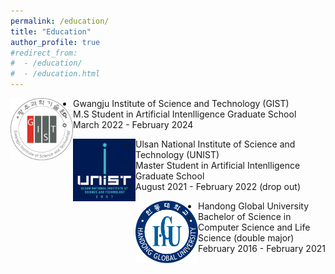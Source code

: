 ```yaml
---
permalink: /education/
title: "Education"
author_profile: true
#redirect_from: 
#  - /education/
#  - /education.html
---
```



<img align="left" src="./../images/gist.jpg" height="100x" width="100px"> 

* Gwangju Institute of Science and Technology (GIST)
  * M.S Student in Artificial Intenlligence Graduate School
  * March 2022 - February 2024


<img align="left" src="./../images/unist.png" height="100x" width="100px">

* Ulsan National Institute of Science and Technology (UNIST)
  * Master Student in Artificial Intenlligence Graduate School
  * August 2021 - February 2022 (drop out)


<img align="left" src="./../images/hgu.png" height="100x" width="100px">

* Handong Global University
  * Bachelor of Science in Computer Science and Life Science (double major)
  * February 2016 - February 2021
